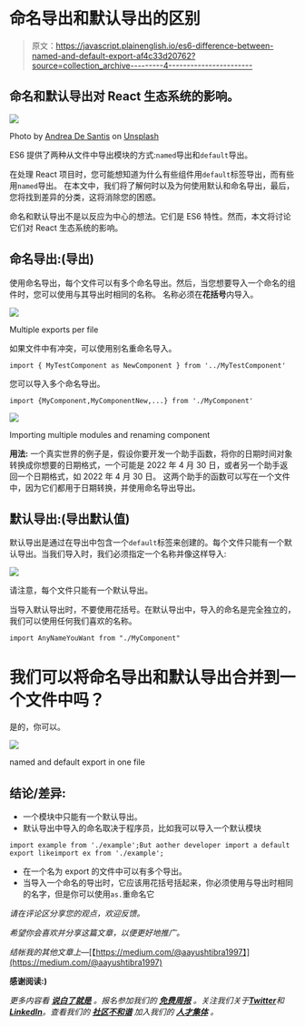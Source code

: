 # 命名导出和默认导出的区别

> 原文：<https://javascript.plainenglish.io/es6-difference-between-named-and-default-export-af4c33d20762?source=collection_archive---------4----------------------->

## 命名和默认导出对 React 生态系统的影响。

![](img/eedfa906cfc3245871f3545e771fdd0f.png)

Photo by [Andrea De Santis](https://unsplash.com/@santesson89?utm_source=medium&utm_medium=referral) on [Unsplash](https://unsplash.com?utm_source=medium&utm_medium=referral)

ES6 提供了两种从文件中导出模块的方式:`named`导出和`default`导出。

在处理 React 项目时，您可能想知道为什么有些组件用`default`标签导出，而有些用`named`导出。
在本文中，我们将了解何时以及为何使用默认和命名导出，最后，您将找到差异的分类，这将消除您的困惑。

命名和默认导出不是以反应为中心的想法。它们是 ES6 特性。然而，本文将讨论它们对 React 生态系统的影响。

## 命名导出:(导出)

使用命名导出，每个文件可以有多个命名导出。然后，当您想要导入一个命名的组件时，您可以使用与其导出时相同的名称。
名称必须在**花括号**内导入。

![](img/8482346804c1247f2e98a06a1f7062b8.png)

Multiple exports per file

如果文件中有冲突，可以使用别名重命名导入。

```
import { MyTestComponent as NewComponent } from '../MyTestComponent'
```

您可以导入多个命名导出。

```
import {MyComponent,MyComponentNew,...} from './MyComponent'
```

![](img/a4da85095696dedb334ecb4c5fe026ae.png)

Importing multiple modules and renaming component

**用法:** 一个真实世界的例子是，假设你要开发一个助手函数，将你的日期时间对象转换成你想要的日期格式，一个可能是 2022 年 4 月 30 日，或者另一个助手返回一个日期格式，如 2022 年 4 月 30 日。
这两个助手的函数可以写在一个文件中，因为它们都用于日期转换，并使用命名导出导出。

## 默认导出:(导出默认值)

默认导出是通过在导出中包含一个`default`标签来创建的。每个文件只能有一个默认导出。当我们导入时，我们必须指定一个名称并像这样导入:

![](img/501f117fd504154ca98007102b04ff38.png)

请注意，每个文件只能有一个默认导出。

当导入默认导出时，不要使用花括号。在默认导出中，导入的命名是完全独立的，我们可以使用任何我们喜欢的名称。

```
import AnyNameYouWant from "./MyComponent"
```

# 我们可以将命名导出和默认导出合并到一个文件中吗？

是的，你可以。

![](img/c32c7c61ed7d7ad736515c2498790f68.png)

named and default export in one file

## 结论/差异:

*   一个模块中只能有一个默认导出。
*   默认导出中导入的命名取决于程序员，比如我可以导入一个默认模块

```
import example from './example';But aother developer import a default export likeimport ex from './example';
```

*   在一个名为 export 的文件中可以有多个导出。
*   当导入一个命名的导出时，它应该用花括号括起来，你必须使用与导出时相同的名字，但是你可以使用`as.`重命名它

*请在评论区分享您的观点，欢迎反馈。*

*希望你会喜欢并分享这篇文章，以便更好地推广。*

*结帐我的其他文章上—*[【https://medium.com/@aayushtibra1997】](https://medium.com/@aayushtibra1997)

****感谢阅读:)****

**更多内容看* [***说白了就是***](https://plainenglish.io/) *。报名参加我们的* [***免费周报***](http://newsletter.plainenglish.io/) *。关注我们关于*[***Twitter***](https://twitter.com/inPlainEngHQ)*和*[***LinkedIn***](https://www.linkedin.com/company/inplainenglish/)*。查看我们的* [***社区不和谐***](https://discord.gg/GtDtUAvyhW) *加入我们的* [***人才集体***](https://inplainenglish.pallet.com/talent/welcome) *。**